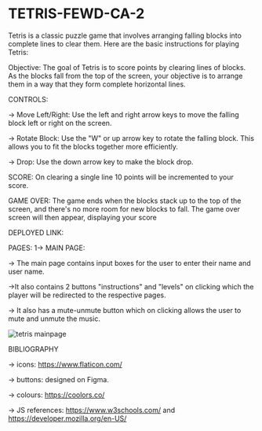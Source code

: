 ﻿# TETRIS-FEWD-CA-2
Tetris is a classic puzzle game that involves arranging falling blocks into complete lines to clear them. Here are the basic instructions for playing Tetris:

Objective: The goal of Tetris is to score points by clearing lines of blocks. As the blocks fall from the top of the screen, your objective is to arrange them in a way that they form complete horizontal lines.

CONTROLS:

-> Move Left/Right: Use the left and right arrow keys to move the falling block left or right on the screen.
      
-> Rotate Block: Use the "W" or up arrow key to rotate the falling block. This allows you to fit the blocks together more efficiently.
        
-> Drop: Use the down arrow key to make the block drop.

SCORE:
On clearing a single line 10 points will be incremented to your score.

GAME OVER:
The game ends when the blocks stack up to the top of the screen, and there's no more room for new blocks to fall. The game over screen will then appear, displaying your score

DEPLOYED LINK:

PAGES:
1-> MAIN PAGE:

-> The main page contains input boxes for the user to enter their name and user name.
      
->It also contains 2 buttons "instructions" and "levels" on clicking which the player will be redirected to the respective pages.
      
-> It also has a mute-unmute button which on  clicking allows the user to mute and unmute the music.
      
![tetris mainpage](https://github.com/divyamprabhudessai/TETRIS-FEWD-CA-2/assets/144110931/e5c72e73-ce58-430b-9cdf-ff8fb1014fab)

      



BIBLIOGRAPHY

-> icons: https://www.flaticon.com/

-> buttons: designed on Figma.

-> colours: https://coolors.co/

-> JS references: https://www.w3schools.com/  and  https://developer.mozilla.org/en-US/

